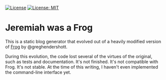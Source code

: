 [![License](https://img.shields.io/badge/License-Apache%202.0-blue.svg)](https://opensource.org/licenses/Apache-2.0)
[![License: MIT](https://img.shields.io/badge/License-MIT-yellow.svg)](https://opensource.org/licenses/MIT)

# Jeremiah was a Frog

This is a static blog generator that evolved out of a heavily modified
version of [Frog](https://github.com/greghendershott/frog) by @greghendershott.

During this evolution, the code lost several of the virtues of the
original, such as tests and documentation. It's not finished. It's not
compatible with Frog. It's not stable. At the time of this writing, I
haven't even implemented the command-line interface yet.

